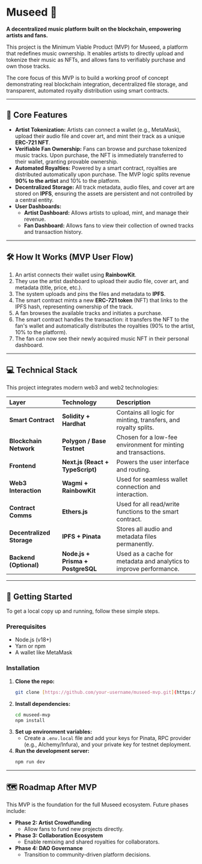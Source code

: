 # Museed 🎹

**A decentralized music platform built on the blockchain, empowering artists and fans.**

This project is the Minimum Viable Product (MVP) for Museed, a platform that redefines music ownership. It enables artists to directly upload and tokenize their music as NFTs, and allows fans to verifiably purchase and own those tracks.

The core focus of this MVP is to build a working proof of concept demonstrating real blockchain integration, decentralized file storage, and transparent, automated royalty distribution using smart contracts.

---

## 🚀 Core Features

- **Artist Tokenization:** Artists can connect a wallet (e.g., MetaMask), upload their audio file and cover art, and mint their track as a unique **ERC-721 NFT**.
- **Verifiable Fan Ownership:** Fans can browse and purchase tokenized music tracks. Upon purchase, the NFT is immediately transferred to their wallet, granting provable ownership.
- **Automated Royalties:** Powered by a smart contract, royalties are distributed automatically upon purchase. The MVP logic splits revenue **90% to the artist** and 10% to the platform.
- **Decentralized Storage:** All track metadata, audio files, and cover art are stored on **IPFS**, ensuring the assets are persistent and not controlled by a central entity.
- **User Dashboards:**
  - **Artist Dashboard:** Allows artists to upload, mint, and manage their revenue.
  - **Fan Dashboard:** Allows fans to view their collection of owned tracks and transaction history.

---

## 🛠 How It Works (MVP User Flow)

1.  An artist connects their wallet using **RainbowKit**.
2.  They use the artist dashboard to upload their audio file, cover art, and metadata (title, price, etc.).
3.  The system uploads and pins the files and metadata to **IPFS**.
4.  The smart contract mints a new **ERC-721 token** (NFT) that links to the IPFS hash, representing ownership of the track.
5.  A fan browses the available tracks and initiates a purchase.
6.  The smart contract handles the transaction: it transfers the NFT to the fan's wallet and automatically distributes the royalties (90% to the artist, 10% to the platform).
7.  The fan can now see their newly acquired music NFT in their personal dashboard.

---

## 💻 Technical Stack

This project integrates modern web3 and web2 technologies:

| Layer                     | Technology                        | Description                                                        |
| :------------------------ | :-------------------------------- | :----------------------------------------------------------------- |
| **Smart Contract**        | **Solidity + Hardhat**            | Contains all logic for minting, transfers, and royalty splits.     |
| **Blockchain Network**    | **Polygon / Base Testnet**        | Chosen for a low-fee environment for minting and transactions.     |
| **Frontend**              | **Next.js (React + TypeScript)**  | Powers the user interface and routing.                             |
| **Web3 Interaction**      | **Wagmi + RainbowKit**            | Used for seamless wallet connection and interaction.               |
| **Contract Comms**        | **Ethers.js**                     | Used for all read/write functions to the smart contract.           |
| **Decentralized Storage** | **IPFS + Pinata**                 | Stores all audio and metadata files permanently.                   |
| **Backend (Optional)**    | **Node.js + Prisma + PostgreSQL** | Used as a cache for metadata and analytics to improve performance. |

---

## 🏁 Getting Started

To get a local copy up and running, follow these simple steps.

### Prerequisites

- Node.js (v18+)
- Yarn or npm
- A wallet like MetaMask

### Installation

1.  **Clone the repo:**
    ```sh
    git clone [https://github.com/your-username/museed-mvp.git](https://github.com/your-username/museed-mvp.git)
    ```
2.  **Install dependencies:**
    ```sh
    cd museed-mvp
    npm install
    ```
3.  **Set up environment variables:**
    - Create a `.env.local` file and add your keys for Pinata, RPC provider (e.g., Alchemy/Infura), and your private key for testnet deployment.
4.  **Run the development server:**
    ```sh
    npm run dev
    ```

---

## 🗺 Roadmap After MVP

This MVP is the foundation for the full Museed ecosystem. Future phases include:

- **Phase 2: Artist Crowdfunding**
  - Allow fans to fund new projects directly.
- **Phase 3: Collaboration Ecosystem**
  - Enable remixing and shared royalties for collaborators.
- **Phase 4: DAO Governance**
  - Transition to community-driven platform decisions.

